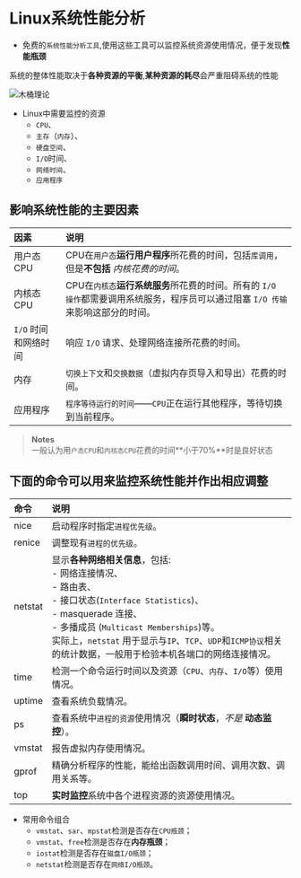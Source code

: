 # Linux系统性能分析

- 免费的`系统性能分析工具`,使用这些工具可以监控系统资源使用情况，便于发现**性能瓶颈**

系统的整体性能取决于**各种资源的平衡**,**某种资源的耗尽**会严重阻碍系统的性能

  ![木桶理论](http://c.biancheng.net/cpp/uploads/allimg/140902/1-140Z2123R4253.png)

-  Linux中需要监控的资源
    - `CPU`、
    - `主存`（`内存`）、
    - `硬盘空间`、
    - `I/O`时间、
    - `网络时间`、
    - `应用程序`  

## 影响系统性能的主要因素

| 因素 |	说明 |
|:-----|:-----|
| 用户态CPU |	CPU在`用户态`**运行用户程序**所花费的时间，包括`库调用`，但是**不包括** *内核花费的时间*。 |
| 内核态CPU |	CPU在`内核态`**运行系统服务**所花费的时间。所有的 `I/O 操作`都需要调用系统服务，程序员可以通过阻塞 `I/O 传输`来影响这部分的时间。 |
| `I/O` 时间和网络时间 |	响应 `I/O` 请求、处理网络连接所花费的时间。 |
| 内存 |	`切换上下文`和`交换数据`（虚拟内存页导入和导出）花费的时间。 |
| 应用程序 |	`程序等待运行的时间`——`CPU`正在运行其他程序，等待切换到当前程序。 |    

> **Notes**  
> 一般认为用`户态CPU`和`内核态CPU`花费的时间**小于70%**时是良好状态

## 下面的命令可以用来监控系统性能并作出相应调整

| 命令 |	说明 |
|:-----|:------|
| nice |	启动程序时指定`进程优先级`。
| renice |	调整现有`进程的优先级`。
| netstat |	显示**各种网络相关信息**，包括:<br>- 网络连接情况、<br>- 路由表、<br>- 接口状态(`Interface Statistics`)、<br>- masquerade 连接、<br>- 多播成员 (`Multicast Memberships`)等。<br> 实际上，`netstat` 用于显示与`IP`、`TCP`、`UDP`和`ICMP协议`相关的统计数据，一般用于检验本机各端口的网络连接情况。
| time |	检测一个命令运行时间以及资源（`CPU`、`内存`、`I/O`等）使用情况。
| uptime |	查看系统负载情况。
| ps |	查看系统中`进程的资源`使用情况（**瞬时状态**，*不是* **动态监控**）。
| vmstat |	报告虚拟内存使用情况。
| gprof	 | 精确分析程序的性能，能给出函数调用时间、调用次数、调用关系等。
| top	| **实时监控**系统中各个进程资源的资源使用情况。


- 常用命令组合
   - `vmstat`、`sar`、`mpstat`检测是否存在`CPU瓶颈`；
   - `vmstat`、`free`检测是否存在**内存瓶颈**；
   - `iostat`检测是否存在`磁盘I/O瓶颈`；
   - `netstat`检测是否存在`网络I/O瓶颈`。